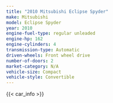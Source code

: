 ```yaml
---
title: "2010 Mitsubishi Eclipse Spyder"
make: Mitsubishi
model: Eclipse Spyder
year: 2010
engine-fuel-type: regular unleaded
engine-hp: 162
engine-cylinders: 4
transmission-type: Automatic
driven-wheels: Front wheel drive
number-of-doors: 2
market-category: N/A
vehicle-size: Compact
vehicle-style: Convertible
---
```


{{< car_info >}}
